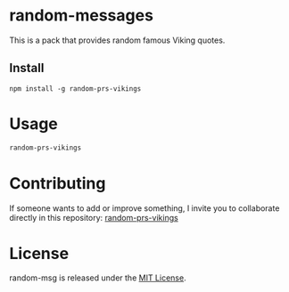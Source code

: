# random-messages

This is a pack that provides random famous Viking quotes.

## Install

```npm
npm install -g random-prs-vikings
```

# Usage

```bash
random-prs-vikings
```

# Contributing
If someone wants to add or improve something, I invite you to collaborate directly in this repository: [random-prs-vikings](https://github.com/sr-jerly/npm-random-phrases-vikings/tree/main)

# License
random-msg is released under the [MIT License](https://opensource.org/licenses/MIT).